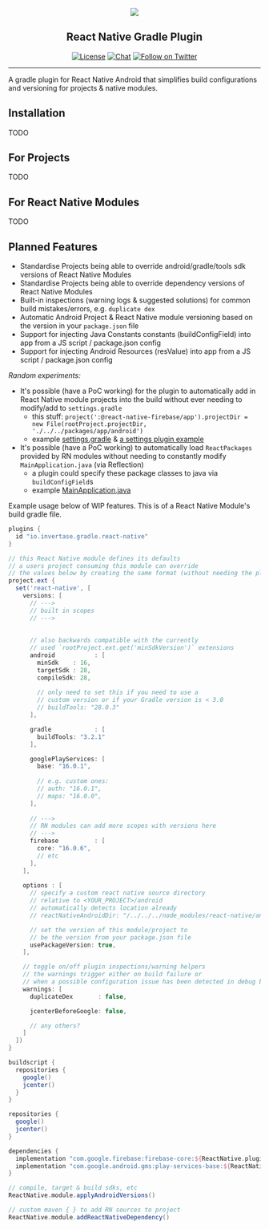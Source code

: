 <p align="center">
  <a href="https://invertase.io">
    <img src="https://static.invertase.io/assets/invertase-logo-small.png"><br/>
  </a>
  <h2 align="center">React Native Gradle Plugin</h2>
</p>

<p align="center">
  <a href="/LICENSE"><img src="https://img.shields.io/npm/l/@invertase/puppeteer-pool.svg?style=flat-square" alt="License"></a>
  <a href="https://discord.gg/C9aK28N"><img src="https://img.shields.io/discord/295953187817521152.svg?logo=discord&style=flat-square&colorA=7289da&label=discord" alt="Chat"></a>
  <a href="https://twitter.com/invertaseio"><img src="https://img.shields.io/twitter/follow/invertaseio.svg?style=social&label=Follow" alt="Follow on Twitter"></a>
</p>

----

A gradle plugin for React Native Android that simplifies build configurations and versioning for projects & native modules.

## Installation

TODO

## For Projects

TODO

## For React Native Modules


TODO


## Planned Features

 - Standardise Projects being able to override android/gradle/tools sdk versions of React Native Modules
 - Standardise Projects being able to override dependency versions of React Native Modules
 - Built-in inspections (warning logs & suggested solutions) for common build mistakes/errors, e.g. `duplicate dex`
 - Automatic Android Project & React Native module versioning based on the version in your `package.json` file
 - Support for injecting Java Constants constants (buildConfigField) into app from a JS script / package.json config
 - Support for injecting Android Resources (resValue) into app from a JS script / package.json config

*Random experiments:*

 - It's possible (have a PoC working) for the plugin to automatically add in React Native module projects into the build without ever needing to modify/add to `settings.gradle`
   - this stuff: `project(':@react-native-firebase/app').projectDir = new File(rootProject.projectDir, './../../packages/app/android')`
   - example [settings.gradle](https://gist.github.com/Salakar/7a9e1f1552c0c7dcc9ae3290089fbacd) & [a settings plugin example](/src/main/groovy/io/invertase/gradle/settings/SettingsPlugin.groovy)
 - It's possible (have a PoC working) to automatically load `ReactPackages` provided by RN modules without needing to constantly modify `MainApplication.java` (via Reflection)
   - a plugin could specify these package classes to java via `buildConfigField`s
   - example [MainApplication.java](https://gist.github.com/Salakar/91f0d52e77c984381ae787c2dcb0d685)


Example usage below of WIP features. This is of a React Native Module's build gradle file.

```groovy
plugins {
  id "io.invertase.gradle.react-native"
}

// this React Native module defines its defaults
// a users project consuming this module can override 
// the values below by creating the same format (without needing the plugin)
project.ext {
  set('react-native', [
    versions: [
      // --->
      // built in scopes
      // --->
      
      
      // also backwards compatible with the currently
      // used `rootProject.ext.get('minSdkVersion')` extensions   
      android           : [
        minSdk    : 16,
        targetSdk : 28,
        compileSdk: 28,
        
        // only need to set this if you need to use a
        // custom version or if your Gradle version is < 3.0
        // buildTools: "28.0.3"
      ],

      gradle            : [
        buildTools: "3.2.1"
      ],

      googlePlayServices: [
        base: "16.0.1",
        
        // e.g. custom ones:
        // auth: "16.0.1",
        // maps: "16.0.0",
      ],
      
      // --->
      // RN modules can add more scopes with versions here
      // --->
      firebase          : [
        core: "16.0.6",
        // etc
      ],
    ],
    
    options : [
      // specify a custom react native source directory
      // relative to <YOUR_PROJECT>/android
      // automatically detects location already
      // reactNativeAndroidDir: "/../../../node_modules/react-native/android",

      // set the version of this module/project to
      // be the version from your package.json file
      usePackageVersion: true,
    ],

    // toggle on/off plugin inspections/warning helpers
    // the warnings trigger either on build failure or
    // when a possible configuration issue has been detected in debug build.
    warnings: [
      duplicateDex       : false,

      jcenterBeforeGoogle: false,

      // any others?
    ]
  ])
}

buildscript {
  repositories {
    google()
    jcenter()
  }
}

repositories {
  google()
  jcenter()
}

dependencies {
  implementation "com.google.firebase:firebase-core:${ReactNative.plugin.getVersionOrDefault("firebase", "core")}"
  implementation "com.google.android.gms:play-services-base:${ReactNative.plugin.getVersionOrDefault("googlePlayServices", "base")}"
}

// compile, target & build sdks, etc
ReactNative.module.applyAndroidVersions()

// custom maven { } to add RN sources to project
ReactNative.module.addReactNativeDependency()
```

 



